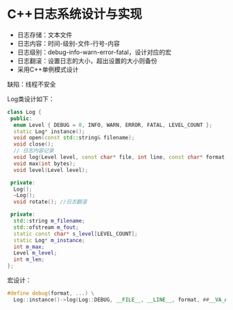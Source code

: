 # C++日志系统设计与实现

- 日志存储：文本文件
- 日志内容：时间-级别-文件-行号-内容 
- 日志级别：debug-info-warn-error-fatal，设计对应的宏
- 日志翻滚：设置日志的大小，超出设置的大小则备份
- 采用C++单例模式设计

缺陷：线程不安全

Log类设计如下：
```cpp
class Log {
 public:
  enum Level { DEBUG = 0, INFO, WARN, ERROR, FATAL, LEVEL_COUNT };
  static Log* instance();
  void open(const std::string& filename);
  void close();
  // 日志内容记录
  void log(Level level, const char* file, int line, const char* format, ...); 
  void max(int bytes);
  void level(Level level);

 private:
  Log();
  ~Log();
  void rotate(); //日志翻滚

 private:
  std::string m_filename;
  std::ofstream m_fout;
  static const char* s_level[LEVEL_COUNT];
  static Log* m_instance;
  int m_max;
  Level m_level;
  int m_len;
};
```

宏设计：
```cpp
#define debug(format, ...) \
  Log::instance()->log(Log::DEBUG, __FILE__, __LINE__, format, ##__VA_ARGS__)
```